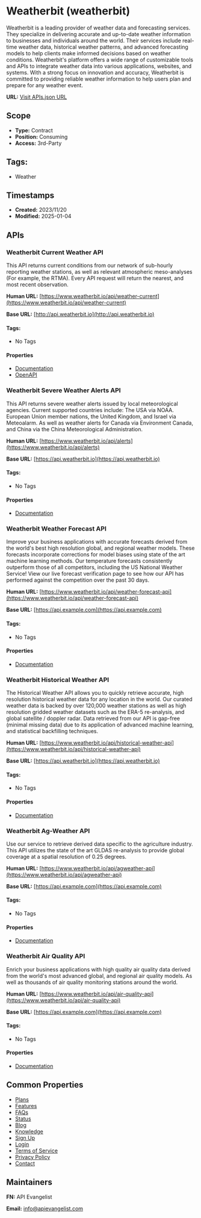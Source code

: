 # Weatherbit (weatherbit)
Weatherbit is a leading provider of weather data and forecasting services. They specialize in delivering accurate and up-to-date weather information to businesses and individuals around the world. Their services include real-time weather data, historical weather patterns, and advanced forecasting models to help clients make informed decisions based on weather conditions. Weatherbit's platform offers a wide range of customizable tools and APIs to integrate weather data into various applications, websites, and systems. With a strong focus on innovation and accuracy, Weatherbit is committed to providing reliable weather information to help users plan and prepare for any weather event.

**URL:** [Visit APIs.json URL](https://raw.githubusercontent.com/api-search/weather/main/_apis/weatherbit/apis.md)

## Scope

- **Type:** Contract 
- **Position:** Consuming 
- **Access:** 3rd-Party 

## Tags:

 - Weather

## Timestamps

- **Created:** 2023/11/20 
- **Modified:** 2025-01-04 

## APIs

### Weatherbit Current Weather API
This API returns current conditions from our network of sub-hourly reporting weather stations, as well as relevant atmospheric meso-analyses (For example, the RTMA). Every API request will return the nearest, and most recent observation.

**Human URL:** [https://www.weatherbit.io/api/weather-current](https://www.weatherbit.io/api/weather-current)

**Base URL:** [http://api.weatherbit.io](http://api.weatherbit.io)


#### Tags:

 - No Tags

#### Properties

- [Documentation](https://www.weatherbit.io/api/weather-current)
- [OpenAPI](openapi/weatherbit-current-weather-openapi-original.yml)
### Weatherbit Severe Weather Alerts API
This API returns severe weather alerts issued by local meteorological agencies. Current supported countries include: The USA via NOAA. European Union member nations, the United Kingdom, and Israel via Meteoalarm. As well as weather alerts for Canada via Environment Canada, and China via the China Meteorological Administration.



**Human URL:** [https://www.weatherbit.io/api/alerts](https://www.weatherbit.io/api/alerts)

**Base URL:** [https://api.weatherbit.io](https://api.weatherbit.io)


#### Tags:

 - No Tags

#### Properties

- [Documentation](https://www.weatherbit.io/api/alerts)
### Weatherbit Weather Forecast API
Improve your business applications with accurate forecasts derived from the world's best high resolution global, and regional weather models. These forecasts incorporate corrections for model biases using state of the art machine learning methods. Our temperature forecasts consistently outperform those of all competitors, including the US National Weather Service! View our live forecast verification page to see how our API has performed against the competition over the past 30 days.

**Human URL:** [https://www.weatherbit.io/api/weather-forecast-api](https://www.weatherbit.io/api/weather-forecast-api)

**Base URL:** [https://api.example.com](https://api.example.com)


#### Tags:

 - No Tags

#### Properties

- [Documentation](https://www.weatherbit.io/api/weather-forecast-api)
### Weatherbit Historical Weather API
The Historical Weather API allows you to quickly retrieve accurate, high resolution historical weather data for any location in the world. Our curated weather data is backed by over 120,000 weather stations as well as high resolution gridded weather datasets such as the ERA-5 re-analysis, and global satellite / doppler radar. Data retrieved from our API is gap-free (minimal missing data) due to its application of advanced machine learning, and statistical backfilling techniques.

**Human URL:** [https://www.weatherbit.io/api/historical-weather-api](https://www.weatherbit.io/api/historical-weather-api)

**Base URL:** [https://api.weatherbit.io](https://api.weatherbit.io)


#### Tags:

 - No Tags

#### Properties

- [Documentation](https://www.weatherbit.io/api/historical-weather-api)
### Weatherbit Ag-Weather API
Use our service to retrieve derived data specific to the agriculture industry. This API utilizes the state of the art GLDAS re-analysis to provide global coverage at a spatial resolution of 0.25 degrees.

**Human URL:** [https://www.weatherbit.io/api/agweather-api](https://www.weatherbit.io/api/agweather-api)

**Base URL:** [https://api.example.com](https://api.example.com)


#### Tags:

 - No Tags

#### Properties

- [Documentation](https://www.weatherbit.io/api/agweather-api)
### Weatherbit Air Quality API
Enrich your business applications with high quality air quality data derived from the world's most advanced global, and regional air quality models. As well as thousands of air quality monitoring stations around the world.


**Human URL:** [https://www.weatherbit.io/api/air-quality-api](https://www.weatherbit.io/api/air-quality-api)

**Base URL:** [https://api.example.com](https://api.example.com)


#### Tags:

 - No Tags

#### Properties

- [Documentation](https://www.weatherbit.io/api/air-quality-api)

## Common Properties

- [Plans](https://www.weatherbit.io/pricing)
- [Features](https://www.weatherbit.io/features)
- [FAQs](https://help.weatherbit.io/faq/)
- [Status](https://status.weatherbit.io/)
- [Blog](https://blog.weatherbit.io/)
- [Knowledge](https://help.weatherbit.io/)
- [Sign Up](https://www.weatherbit.io/account/create)
- [Login](https://www.weatherbit.io/account/login)
- [Terms of Service](https://www.weatherbit.io/terms)
- [Privacy Policy](https://www.weatherbit.io/privacy)
- [Contact](https://www.weatherbit.io/contact)

## Maintainers

**FN:** API Evangelist

**Email:** info@apievangelist.com


